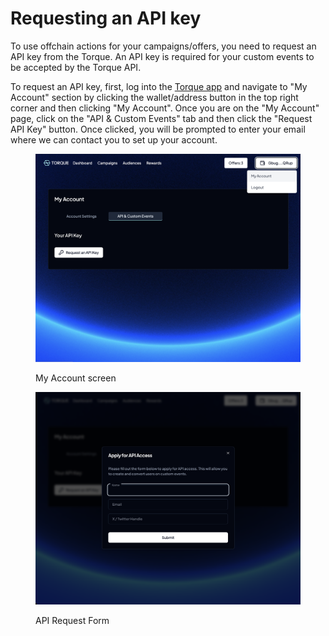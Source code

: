 # Requesting an API key

To use offchain actions for your campaigns/offers, you need to request an API key from the Torque. An API key is required for your custom events to be accepted by the Torque API.

To request an API key, first, log into the [Torque app](https://app.torque.so) and navigate to "My Account" section by clicking the wallet/address button in the top right corner and then clicking "My Account". Once you are on the "My Account" page, click on the "API & Custom Events" tab and then click the "Request API Key" button. Once clicked, you will be prompted to enter your email where we can contact you to set up your account.

<figure><img src="../../.gitbook/assets/screenshot-my-account.png" alt=""><figcaption><p>My Account screen</p></figcaption></figure>

<figure><img src="../../.gitbook/assets/screenshot-api-form-dialog.png" alt=""><figcaption><p>API Request Form</p></figcaption></figure>

###
